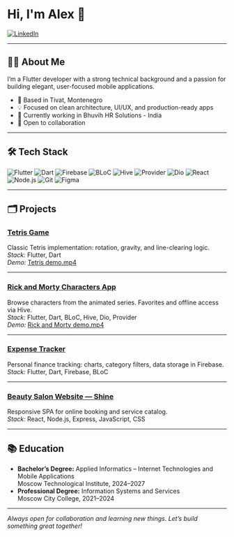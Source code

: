 # Hi, I'm Alex 👋

[![LinkedIn](https://img.shields.io/badge/LinkedIn-blue?logo=linkedin)](https://www.linkedin.com/in/alex-yu21)

---

## 👩‍💻 About Me

I’m a Flutter developer with a strong technical background and a passion for building elegant, user-focused mobile applications.

- 📍 Based in Tivat, Montenegro
- 💡 Focused on clean architecture, UI/UX, and production-ready apps
- 🚀 Currently working in Bhuvih HR Solutions - India
- 🤝 Open to collaboration

---

## 🛠️ Tech Stack

![Flutter](https://img.shields.io/badge/Flutter-02569B?logo=flutter&logoColor=white&style=for-the-badge) ![Dart](https://img.shields.io/badge/Dart-0175C2?logo=dart&logoColor=white&style=for-the-badge) ![Firebase](https://img.shields.io/badge/Firebase-FFCA28?logo=firebase&logoColor=white&style=for-the-badge) ![BLoC](https://img.shields.io/badge/BLoC-21B6A8?logo=bloc&logoColor=white&style=for-the-badge) ![Hive](https://img.shields.io/badge/Hive-FFC107?logo=hive&logoColor=black&style=for-the-badge) ![Provider](https://img.shields.io/badge/Provider-009688?style=for-the-badge) ![Dio](https://img.shields.io/badge/Dio-007AFF?style=for-the-badge) ![React](https://img.shields.io/badge/React-20232A?logo=react&logoColor=61DAFB&style=for-the-badge) ![Node.js](https://img.shields.io/badge/Node.js-43853D?logo=node-dot-js&logoColor=white&style=for-the-badge) ![Git](https://img.shields.io/badge/Git-F05032?logo=git&logoColor=white&style=for-the-badge) ![Figma](https://img.shields.io/badge/Figma-F24E1E?logo=figma&logoColor=white&style=for-the-badge)
 
---

## 🗂️ Projects

### [Tetris Game](https://github.com/Alex-Yu21/tetris)
Classic Tetris implementation: rotation, gravity, and line-clearing logic.  
*Stack:* Flutter, Dart  
*Demo:* [Tetris demo.mp4](https://drive.google.com/file/d/1taNvaVJcDeDBvSSDnQACHdbXCWrCeDGV/view?usp=sharing)

---

### [Rick and Morty Characters App](https://github.com/Alex-Yu21/rick_and_morty)
Browse characters from the animated series. Favorites and offline access via Hive.  
*Stack:* Flutter, Dart, BLoC, Hive, Dio, Provider  
*Demo:* [Rick and Morty demo.mp4](https://drive.google.com/file/d/1VOyPtN3TUKossq31uFFba8uEOr086hGZ/view)

---

### [Expense Tracker](https://github.com/Alex-Yu21/expense_tracker)
Personal finance tracking: charts, category filters, data storage in Firebase.  
*Stack:* Flutter, Dart, Firebase, BLoC

---

### [Beauty Salon Website — Shine](https://github.com/Alex-Yu21/Shine)
Responsive SPA for online booking and service catalog.  
*Stack:* React, Node.js, Express, JavaScript, CSS

---

## 📚 Education

- **Bachelor’s Degree:** Applied Informatics – Internet Technologies and Mobile Applications  
  Moscow Technological Institute, 2024–2027
- **Professional Degree:** Information Systems and Services  
  Moscow City College, 2021–2024

---

*Always open for collaboration and learning new things. Let’s build something great together!*
